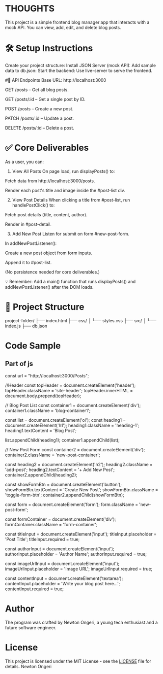 # THOUGHTS
This project is a simple frontend blog manager app that interacts with a mock API. You can view, add, edit, and delete blog posts.

# 🛠️ Setup Instructions
Create your project structure:
Install JSON Server (mock API):
Add sample data to db.json:
Start the backend:
Use live-server to serve the frontend.


#📡 API Endpoints
Base URL: http://localhost:3000

GET /posts – Get all blog posts.

GET /posts/:id – Get a single post by ID.

POST /posts – Create a new post.

PATCH /posts/:id – Update a post.

DELETE /posts/:id – Delete a post.


# ✅ Core Deliverables
As a user, you can:

1. View All Posts
On page load, run displayPosts() to:

Fetch data from http://localhost:3000/posts.

Render each post's title and image inside the #post-list div.

2. View Post Details
When clicking a title from #post-list, run handlePostClick() to:

Fetch post details (title, content, author).

Render in #post-detail.

3. Add New Post
Listen for submit on form #new-post-form.

In addNewPostListener():

Create a new post object from form inputs.

Append it to #post-list.

(No persistence needed for core deliverables.)

💡 Remember: Add a main() function that runs displayPosts() and addNewPostListener() after the DOM loads.

# 📁 Project Structure

project-folder/
├── index.html
├── css/
│   └── styles.css
├── src/
│   └── index.js
├── db.json

# Code Sample
## Part of js
const url = "http://localhost:3000/Posts";

//Header
const topHeader = document.createElement('header');
topHeader.className = 'site-header';
topHeader.innerHTML =
document.body.prepend(topHeader);

// Blog Post List 
const container1 = document.createElement('div');
container1.className = 'blog-container1';

const list = document.createElement('ol');
const heading1 = document.createElement('h1');
heading1.className = 'heading-1';
heading1.textContent = 'Blog Post';

list.appendChild(heading1);
container1.appendChild(list);

// New Post Form 
const container2 = document.createElement('div');
container2.className = 'new-post-container';

const heading2 = document.createElement('h2');
heading2.className = 'add-post';
heading2.textContent = '+ Add New Post';
container2.appendChild(heading2);

const showFormBtn = document.createElement('button');
showFormBtn.textContent = 'Create New Post';
showFormBtn.className = 'toggle-form-btn';
container2.appendChild(showFormBtn);

const form = document.createElement('form');
form.className = 'new-post-form';

const formContainer = document.createElement('div');
formContainer.className = 'form-container';

const titleInput = document.createElement('input');
titleInput.placeholder = 'Post Title';
titleInput.required = true;

const authorInput = document.createElement('input');
authorInput.placeholder = 'Author Name';
authorInput.required = true;

const imageUrlInput = document.createElement('input');
imageUrlInput.placeholder = 'Image URL';
imageUrlInput.required = true;

const contentInput = document.createElement('textarea');
contentInput.placeholder = 'Write your blog post here...';
contentInput.required = true;

# Author
The program was crafted by Newton Ongeri, a young tech enthusiast and a future software engineer.

# License

This project is licensed under the MIT License - see the [LICENSE](LICENSE) file for details.
Newton Ongeri
